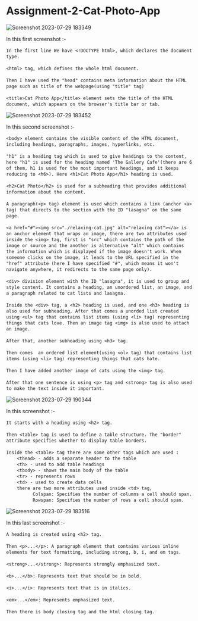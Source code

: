 # Assignment-2-Cat-Photo-App
![Screenshot 2023-07-29 183349](https://github.com/Lok-ii/Assignment-2-Cat-Photo-App/assets/129180844/394f96a0-c24b-4398-a6ab-61a226c598ec)

In this first screenshot :-

    In the first line We have <!DOCTYPE html>, which declares the document type.

    <html> tag, which defines the whole html document.

    Then I have used the "head" contains meta information about the HTML page such as title of the webpage(using "title" tag)

    <title>Cat Photo App</title> element sets the title of the HTML document, which appears on the browser's title bar or tab. 
    
    
![Screenshot 2023-07-29 183452](https://github.com/Lok-ii/Assignment-2-Cat-Photo-App/assets/129180844/6547d8fb-96e1-4513-a957-a2918d7a7025)

In this second screenshot :-

    <body> element contains the visible content of the HTML document, including headings, paragraphs, images, hyperlinks, etc.

    "h1" is a heading tag which is used to give headings to the content, here "h1" is used for the heading named 'The Gallery Cafe'(there are 6 of them, h1 is used for the most important headings, and it keeps reducing to <h6>). Here <h1>Cat Photo App</h1> heading is used.

    <h2>Cat Photo</h2> is used for a subheading that provides additional information about the content.

    A paragraph(<p> tag) element is used which contains a link (anchor <a> tag) that directs to the section with the ID "lasagna" on the same page.

    <a href="#"><img src="./relaxing-cat.jpg" alt="relaxing cat"></a> is an anchor element that wraps an image, there are two attributes used inside the <img> tag, first is "src" which contains the path of the image or source and the another is alternative "alt" which contains the information which is displayed if the image doesn't work. When someone clicks on the image, it leads to the URL specified in the "href" attribute (here I have specified "#", which means it won't navigate anywhere, it redirects to the same page only).

    <div> division element with the ID "lasagna", it is used to group and style content. It contains a heading, an unordered list, an image, and a paragraph related to cat lists and lasagna.

    Inside the <div> tag, a <h2> heading is used, and one <h3> heading is also used for subheading. After that comes a unorded list created using <ul> tag that contains list items (using <li> tag) representing things that cats love. Then an image tag <img> is also used to attach an image.

    After that, another subheading using <h3> tag.

    Then comes  an ordered list element(using <ol> tag) that contains list items (using <li> tag) representing things that cats hate.

    Then I have added another image of cats using the <img> tag.

    After that one sentence is using <p> tag and <strong> tag is also used to make the text inside it important.

![Screenshot 2023-07-29 190344](https://github.com/Lok-ii/Assignment-2-Cat-Photo-App/assets/129180844/5e8115be-1078-46c8-adf4-89b03951e7bd)

In this screenshot :-

    It starts with a heading using <h2> tag.

    Then <table> tag is used to define a table structure. The "border" attribute specifies whether to display table borders. 
    
    Inside the <table> tag there are some other tags which are used :
        <thead> - adds a separate header to the table
        <th> - used to add table headings
        <tbody> - shows the main body of the table
        <tr> - represents rows
        <td> - used to create data cells
        there are two more attributes used inside <td> tag, 
              Colspan: Specifies the number of columns a cell should span.
              Rowspan: Specifies the number of rows a cell should span.

![Screenshot 2023-07-29 183516](https://github.com/Lok-ii/Assignment-2-Cat-Photo-App/assets/129180844/c0ac58b7-0db1-4eee-81d0-8542c35a4653)

In this last screenshot :-

    A heading is created using <h2> tag.

    Then <p>...</p>: A paragraph element that contains various inline elements for text formatting, including strong, b, i, and em tags.

    <strong>...</strong>: Represents strongly emphasized text.
    
    <b>...</b>: Represents text that should be in bold.
    
    <i>...</i>: Represents text that is in italics.
    
    <em>...</em>: Represents emphasized text.

    Then there is body closing tag and the html closing tag.
    
